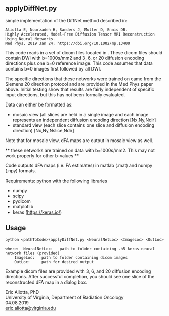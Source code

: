## applyDiffNet.py 

simple implementation of the DiffNet method described in:

	Aliotta E, Nourzadeh H, Sanders J, Muller D, Ennis DB. 
	Highly Accelerated, Model-Free Diffusion Tensor MRI Reconstruction Using Neural Networks.
	Med Phys. 2019 Jan 24; https://doi.org/10.1002/mp.13400

This code reads in a set of dicom files located in <ImageLoc>. These dicom files should contain
DWI with b=1000s/mm2 and 3, 6, or 20 diffusion encoding directions plus one b=0 reference image. 
This code assumes that data contains b=0 images first followed by all DWI.

The specific directions that these networks were trained on came from the Siemens 20 direction protocol
and are provided in the Med Phys paper above. Initial testing show that results are fairly independent 
of specific input directions, but this has not been formally evaluated.

Data can either be formatted as:
* mosaic view   (all slices are held in a single image and each image represents an independent diffusion encoding direction [Nx,Ny,Ndir]		       		
* standard view (each slice contains one slice and diffusion encoding direction) [Nx,Ny,Nslice,Ndir]

Note that for mosaic view, dFA maps are output in mosaic view as well.

** these networks are trained on data with b=1000s/mm2. This may not work properly for other b-values **

Code outputs dFA maps (i.e. FA estimates) in matlab (.mat) and numpy (.npy) formats.

Requirements:	python with the following libraries
* numpy
* scipy
* pydicom
* matplotlib
* keras (https://keras.io/)

## Usage

	python <pathToCode>\applyDiffNet.py <NeuralNetLoc> <ImageLoc> <OutLoc>

	where: 	NeuralNetLoc: 	path to folder containing .h5 keras neural network files (provided)
		ImageLoc: 	path to folder containing dicom images
		OutLoc:		path for desired output
		
Example dicom files are provided with 3, 6, and 20 diffusion encoding directions. After successful
completion, you should see one slice of the reconstructed dFA map in a dialog box.

Eric Aliotta, PhD <br/>
University of Virginia, Department of Radiation Oncology <br/>
04.08.2019 <br/>
eric.aliotta@virginia.edu

